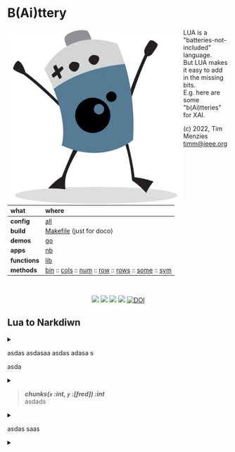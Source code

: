 # B(Ai)ttery

<img align=left width=400   src="bat2.png">

LUA is a "batteries-not-included" language.   
But LUA makes it easy to add in the  missing bits.   
E.g. here are some "b(Ai)tteries" for XAI.

(c) 2022, Tim Menzies <timm@ieee.org>

|what          | where |
|:-------------|:------|
|**config**    | [all](all.html)   |
|**build**     | [Makefile](https://github.com/timm/shortr/blob/master/etc/src/Makefile) (just for doco)  | 
|**demos**     | [go](go.html)  |
|**apps**      | [nb](nb.html)  |
|**functions** | [lib](lib.html) |  
|**methods**   | [bin](bin.html) :: [cols](cols.html) :: [num](num.html) :: [row](row.html) :: [rows](rows.html) :: [some](some.html) :: [sym](sym.html) |

<br clear=all>
<p align=center>
<a href=".."><img src="https://img.shields.io/badge/Language--lua-%232C2D72.svg?logo=lua&logoColor=white"></a>
<a href=".."><img src="https://img.shields.io/badge/checked--by-syntastic-yellow"></a>
<a href="https://github.com/timm/shortr/actions/workflows/tests.yml"><img src="https://github.com/timm/shortr/actions/workflows/tests.yml/badge.svg"></a>
<a href="https://opensource.org/licenses/BSD-2-Clause"><img  src="https://img.shields.io/badge/License-BSD%202--Clause-orange.svg"></a>
<a href="https://zenodo.org/badge/latestdoi/206205826"> <img  src="https://zenodo.org/badge/206205826.svg" alt="DOI"></a> 
</p>


## Lua to Narkdiwn


<details><summary></summary>

```lua
local all=require"all"
local chunkscat,lines,push = all.cat, all.lines, all.push
```

</details>


asdas
asdasaa  asdas
adasa s

asda


<details><summary></summary>

```lua
local doc={}
```

</details>


> ***chunks(`x` :int, `y` :[fred]) :int***<br>  asdads


<details><summary></summary>

```lua
function doc.chunks(file)
  local prep=function(t) 
    if t[#t]:find"^[%s]*$" then t[#t]=nil end; return table.concat(t,"\n") end
  local b4,now,t,out=0, 0,{},{}
  lines(file, function(s)
    now=b4
    if s:sub(1,3)=="-- " then now=0; s=s:sub(4) elseif s:find"^%S" then now=1 end
    if now==b4 then push(t,s) else push(out, {what=now, txt=prep(t)}) ; t={s} end
    b4 = now end)
  if #t>0 then push(out,{what=now, txt=prep(t)}) end
  return out end

for n,chunk in pairs(doc.chunks("doc.lua")) do print(""); print(n,chunk.what,"[["..chunk.txt.."]]") end

asdas=2
```

</details>


asdas
saas


<details><summary></summary>

```lua
asdas = asda
```

</details>


